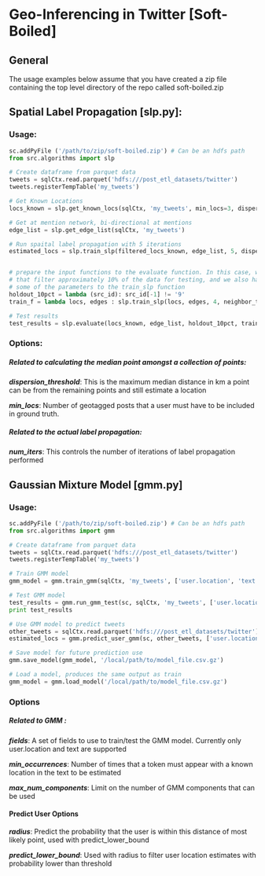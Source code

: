 # Geo-Inferencing in Twitter [Soft-Boiled] 

## General
The usage examples below assume that you have created a zip file containing the top level directory of the repo called soft-boiled.zip

## Spatial Label Propagation [slp.py]:

### Usage:
```python
sc.addPyFile ('/path/to/zip/soft-boiled.zip') # Can be an hdfs path
from src.algorithms import slp

# Create dataframe from parquet data
tweets = sqlCtx.read.parquet('hdfs:///post_etl_datasets/twitter')
tweets.registerTempTable('my_tweets')

# Get Known Locations
locs_known = slp.get_known_locs(sqlCtx, 'my_tweets', min_locs=3, dispersion_threshold=50, num_partitions=30)

# Get at mention network, bi-directional at mentions
edge_list = slp.get_edge_list(sqlCtx, 'my_tweets')

# Run spaital label propagation with 5 iterations
estimated_locs = slp.train_slp(filtered_locs_known, edge_list, 5, dispersion_threshold=100)


# prepare the input functions to the evaluate function. In this case, we create a holdout function
# that filter approximately 10% of the data for testing, and we also have a closure that prepopulates
# some of the parameters to the train_slp function
holdout_10pct = lambda (src_id): src_id[-1] != '9'
train_f = lambda locs, edges : slp.train_slp(locs, edges, 4, neighbor_threshold=4, dispersion_threshold=150) 

# Test results
test_results = slp.evaluate(locs_known, edge_list, holdout_10pct, train_f)

```

### Options:
##### Related to calculating the median point amongst a collection of points:
***dispersion_threshold***: This is the maximum median distance in km a point can be from the remaining points and still estimate a location

***min_locs***:  Number of geotagged posts that a user must have to be included in ground truth. 


##### Related to the actual label propagation:
***num_iters***: This controls the number of iterations of label propagation performed


## Gaussian Mixture Model [gmm.py]
### Usage:
```python
sc.addPyFile ('/path/to/zip/soft-boiled.zip') # Can be an hdfs path
from src.algorithms import gmm

# Create dataframe from parquet data
tweets = sqlCtx.read.parquet('hdfs:///post_etl_datasets/twitter')
tweets.registerTempTable('my_tweets')

# Train GMM model
gmm_model = gmm.train_gmm(sqlCtx, 'my_tweets', ['user.location', 'text'], min_occurrences=10, max_num_components=12)

# Test GMM model
test_results = gmm.run_gmm_test(sc, sqlCtx, 'my_tweets', ['user.location', 'text'], gmm_model)
print test_results

# Use GMM model to predict tweets
other_tweets = sqlCtx.read.parquet('hdfs:///post_etl_datasets/twitter')
estimated_locs = gmm.predict_user_gmm(sc, other_tweets, ['user.location'], gmm_model, radius=100, predict_lower_bound=0.2)

# Save model for future prediction use
gmm.save_model(gmm_model, '/local/path/to/model_file.csv.gz')

# Load a model, produces the same output as train
gmm_model = gmm.load_model('/local/path/to/model_file.csv.gz')
```
### Options
##### Related to GMM :
***fields***: A set of fields to use to train/test the GMM model. Currently only user.location and text are supported

***min_occurrences***: Number of times that a token must appear with a known location in the text to be estimated

***max_num_components***: Limit on the number of GMM components that can be used

#### Predict User Options

***radius***: Predict the probability that the user is within this distance of most likely point, used with predict_lower_bound

***predict_lower_bound***: Used with radius to filter user location estimates with probability lower than threshold
